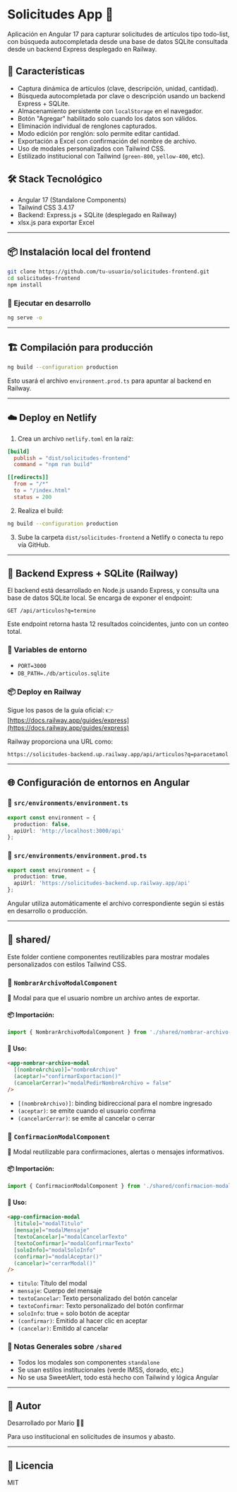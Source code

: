 # Solicitudes App 🧾

Aplicación en Angular 17 para capturar solicitudes de artículos tipo todo-list, con búsqueda autocompletada desde una base de datos SQLite consultada desde un backend Express desplegado en Railway.

## 🚀 Características

- Captura dinámica de artículos (clave, descripción, unidad, cantidad).
- Búsqueda autocompletada por clave o descripción usando un backend Express + SQLite.
- Almacenamiento persistente con `localStorage` en el navegador.
- Botón "Agregar" habilitado solo cuando los datos son válidos.
- Eliminación individual de renglones capturados.
- Modo edición por renglón: solo permite editar cantidad.
- Exportación a Excel con confirmación del nombre de archivo.
- Uso de modales personalizados con Tailwind CSS.
- Estilizado institucional con Tailwind (`green-800`, `yellow-400`, etc).

## 🛠️ Stack Tecnológico

- Angular 17 (Standalone Components)
- Tailwind CSS 3.4.17
- Backend: Express.js + SQLite (desplegado en Railway)
- xlsx.js para exportar Excel

---

## 📦 Instalación local del frontend

```bash
git clone https://github.com/tu-usuario/solicitudes-frontend.git
cd solicitudes-frontend
npm install
```

### 🔧 Ejecutar en desarrollo

```bash
ng serve -o
```

---

## 🏗️ Compilación para producción

```bash
ng build --configuration production
```

Esto usará el archivo `environment.prod.ts` para apuntar al backend en Railway.

---

## ☁️ Deploy en Netlify

1. Crea un archivo `netlify.toml` en la raíz:

```toml
[build]
  publish = "dist/solicitudes-frontend"
  command = "npm run build"

[[redirects]]
  from = "/*"
  to = "/index.html"
  status = 200
```

2. Realiza el build:

```bash
ng build --configuration production
```

3. Sube la carpeta `dist/solicitudes-frontend` a Netlify o conecta tu repo vía GitHub.

---

## 🧠 Backend Express + SQLite (Railway)

El backend está desarrollado en Node.js usando Express, y consulta una base de datos SQLite local. Se encarga de exponer el endpoint:

```
GET /api/articulos?q=termino
```

Este endpoint retorna hasta 12 resultados coincidentes, junto con un conteo total.

### 📄 Variables de entorno

- `PORT=3000`
- `DB_PATH=./db/articulos.sqlite`

### 📦 Deploy en Railway

Sigue los pasos de la guía oficial:
👉 [https://docs.railway.app/guides/express](https://docs.railway.app/guides/express)

Railway proporciona una URL como:

```
https://solicitudes-backend.up.railway.app/api/articulos?q=paracetamol
```

---

## 🌐 Configuración de entornos en Angular

### 📁 `src/environments/environment.ts`

```ts
export const environment = {
  production: false,
  apiUrl: 'http://localhost:3000/api'
};
```

### 📁 `src/environments/environment.prod.ts`

```ts
export const environment = {
  production: true,
  apiUrl: 'https://solicitudes-backend.up.railway.app/api'
};
```

Angular utiliza automáticamente el archivo correspondiente según si estás en desarrollo o producción.

---

## 🧩 shared/

Este folder contiene componentes reutilizables para mostrar modales personalizados con estilos Tailwind CSS.

### 📁 `NombrarArchivoModalComponent`

🧠 Modal para que el usuario nombre un archivo antes de exportar.

#### 📦 Importación:
```ts
import { NombrarArchivoModalComponent } from './shared/nombrar-archivo-modal/nombrar-archivo-modal.component';
```

#### 🧬 Uso:
```html
<app-nombrar-archivo-modal
  [(nombreArchivo)]="nombreArchivo"
  (aceptar)="confirmarExportacion()"
  (cancelarCerrar)="modalPedirNombreArchivo = false"
/>
```

- `[(nombreArchivo)]`: binding bidireccional para el nombre ingresado
- `(aceptar)`: se emite cuando el usuario confirma
- `(cancelarCerrar)`: se emite al cancelar o cerrar

### 📁 `ConfirmacionModalComponent`

🧠 Modal reutilizable para confirmaciones, alertas o mensajes informativos.

#### 📦 Importación:
```ts
import { ConfirmacionModalComponent } from './shared/confirmacion-modal/confirmacion-modal.component';
```

#### 🧬 Uso:
```html
<app-confirmacion-modal
  [titulo]="modalTitulo"
  [mensaje]="modalMensaje"
  [textoCancelar]="modalCancelarTexto"
  [textoConfirmar]="modalConfirmarTexto"
  [soloInfo]="modalSoloInfo"
  (confirmar)="modalAceptar()"
  (cancelar)="cerrarModal()"
/>
```

- `titulo`: Título del modal
- `mensaje`: Cuerpo del mensaje
- `textoCancelar`: Texto personalizado del botón cancelar
- `textoConfirmar`: Texto personalizado del botón confirmar
- `soloInfo`: true = solo botón de aceptar
- `(confirmar)`: Emitido al hacer clic en aceptar
- `(cancelar)`: Emitido al cancelar

### 🧠 Notas Generales sobre `/shared`
- Todos los modales son componentes `standalone`
- Se usan estilos institucionales (verde IMSS, dorado, etc.)
- No se usa SweetAlert, todo está hecho con Tailwind y lógica Angular

---

## 🧑 Autor

Desarrollado por Mario 🧑‍💻

Para uso institucional en solicitudes de insumos y abasto.

---

## 📄 Licencia

MIT

